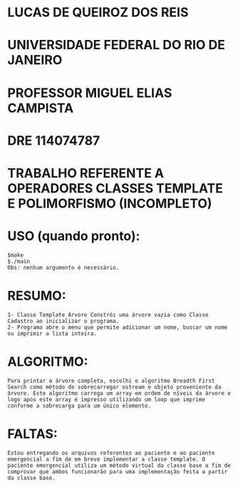 # LUCAS DE QUEIROZ DOS REIS
# UNIVERSIDADE FEDERAL DO RIO DE JANEIRO
# PROFESSOR MIGUEL ELIAS CAMPISTA
# DRE 114074787

# TRABALHO REFERENTE A OPERADORES CLASSES TEMPLATE E POLIMORFISMO (INCOMPLETO)

# USO (quando pronto):
    $make
    $./main
    Obs: nenhum argumento é necessário.

# RESUMO:
    1- Classe Template Árvore Constrói uma árvore vazia como Classe Cadastro ao inicializar o programa.
    2- Programa abre o menu que permite adicionar um nome, buscar um nome ou imprimir a lista inteira.

# ALGORITMO:
    Para printar a árvore completa, escolhi o algoritmo Breadth First Search como método de sobrecarregar ostream e objeto proveniente da árvore. Este algoritmo carrega um array em ordem de níveis da árvore e logo após este array é impresso utilizando um loop que imprime conforme a sobrecarga para um único elemento.

# FALTAS:
    Estou entregando os arquivos referentes ao paciente e ao paciente emergencial a fim de em breve implementar a classe template. O paciente emergencial utiliza um método virtual da classe base a fim de comprovar que ambos funcionarão para uma implementação feita a partir da classe base.